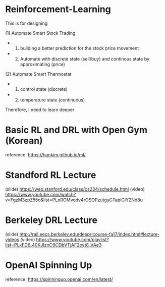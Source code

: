 # Reinforcement-Learning

This is for designing 

(1) Automate Smart Stock Trading
 - 1. building a better prediction for the stock price movement
 - 2. Automate with discrete state (sell/buy) and continous state by approximating (price)
 
(2) Automate Smart Thermostat
 - 1. control state (discrete)
 - 2. temperature state (continuous)

Therefore, I need to learn deeper

# Basic RL and DRL with Open Gym (Korean)
reference: https://hunkim.github.io/ml/

# Standford RL Lecture
(slide) https://web.stanford.edu/class/cs234/schedule.html
(video) https://www.youtube.com/watch?v=FgzM3zpZ55o&list=PLoROMvodv4rOSOPzutgyCTapiGlY2Nd8u

# Berkeley DRL Lecture
(slide) http://rail.eecs.berkeley.edu/deeprlcourse-fa17/index.html#lecture-videos
(video) https://www.youtube.com/playlist?list=PLkFD6_40KJIznC9CDbVTjAF2oyt8_VAe3

# OpenAI Spinning Up
reference: https://spinningup.openai.com/en/latest/

